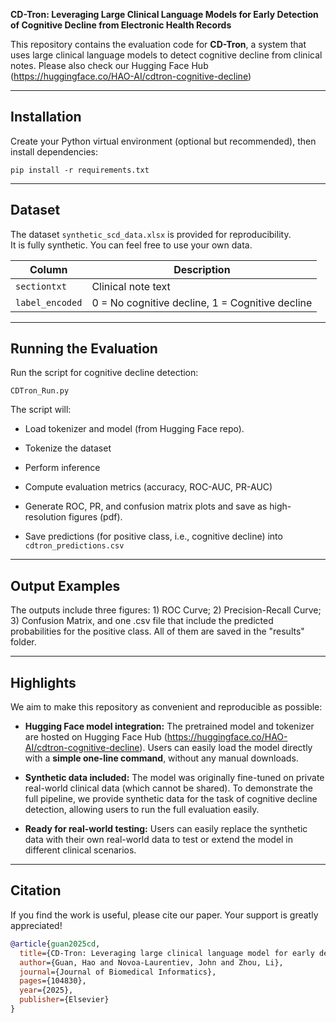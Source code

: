 **CD-Tron: Leveraging Large Clinical Language Models for Early Detection of Cognitive Decline from Electronic Health Records**

This repository contains the evaluation code for **CD-Tron**, a system that uses large clinical language models to detect cognitive decline from clinical notes. Please also check our Hugging Face Hub (https://huggingface.co/HAO-AI/cdtron-cognitive-decline)

---

## Installation

Create your Python virtual environment (optional but recommended), then install dependencies:
```
pip install -r requirements.txt
```
---

## Dataset

The dataset `synthetic_scd_data.xlsx` is provided for reproducibility.  
It is fully synthetic. You can feel free to use your own data.

|Column|Description|
|---|---|
|`sectiontxt`|Clinical note text|
|`label_encoded`|0 = No cognitive decline, 1 = Cognitive decline|

---

## Running the Evaluation

Run the script for cognitive decline detection:

```
CDTron_Run.py
```

The script will:

- Load tokenizer and model (from Hugging Face repo).
    
- Tokenize the dataset
    
- Perform inference
    
- Compute evaluation metrics (accuracy, ROC-AUC, PR-AUC)
    
- Generate ROC, PR, and confusion matrix plots and save as high-resolution figures (pdf).
    
- Save predictions (for positive class, i.e., cognitive decline) into `cdtron_predictions.csv`

---

## Output Examples

The outputs include three figures: 1) ROC Curve; 2) Precision-Recall Curve; 3) Confusion Matrix, and one .csv file that include the predicted probabilities for the positive class. All of them are saved in the "results" folder.

---

## Highlights

We aim to make this repository as convenient and reproducible as possible:

- **Hugging Face model integration:** The pretrained model and tokenizer are hosted on Hugging Face Hub (https://huggingface.co/HAO-AI/cdtron-cognitive-decline). Users can easily load the model directly with a **simple one-line command**, without any manual downloads.
    
- **Synthetic data included:** The model was originally fine-tuned on private real-world clinical data (which cannot be shared). To demonstrate the full pipeline, we provide synthetic data for the task of cognitive decline detection, allowing users to run the full evaluation easily.
    
- **Ready for real-world testing:** Users can easily replace the synthetic data with their own real-world data to test or extend the model in different clinical scenarios.
---

## Citation

If you find the work is useful, please cite our paper. Your support is greatly appreciated!

```bibtex
@article{guan2025cd,
  title={CD-Tron: Leveraging large clinical language model for early detection of cognitive decline from electronic health records},
  author={Guan, Hao and Novoa-Laurentiev, John and Zhou, Li},
  journal={Journal of Biomedical Informatics},
  pages={104830},
  year={2025},
  publisher={Elsevier}
}
